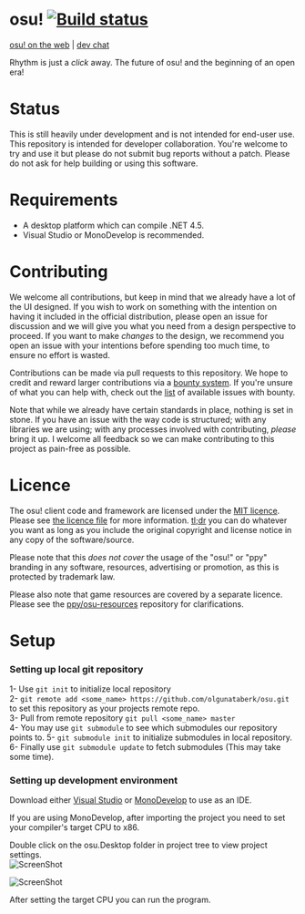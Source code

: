 # osu! [![Build status](https://ci.appveyor.com/api/projects/status/u2p01nx7l6og8buh?svg=true)](https://ci.appveyor.com/project/peppy/osu)



[osu! on the web](https://osu.ppy.sh) | [dev chat](https://discord.gg/ppy)

Rhythm is just a *click* away. The future of osu! and the beginning of an open era!

# Status

This is still heavily under development and is not intended for end-user use. This repository is intended for developer collaboration. You're welcome to try and use it but please do not submit bug reports without a patch. Please do not ask for help building or using this software.

# Requirements

- A desktop platform which can compile .NET 4.5.
- Visual Studio or MonoDevelop is recommended.

# Contributing

We welcome all contributions, but keep in mind that we already have a lot of the UI designed. If you wish to work on something with the intention on having it included in the official distribution, please open an issue for discussion and we will give you what you need from a design perspective to proceed. If you want to make *changes* to the design, we recommend you open an issue with your intentions before spending too much time, to ensure no effort is wasted.

Contributions can be made via pull requests to this repository. We hope to credit and reward larger contributions via a [bounty system](https://goo.gl/nFdoyI). If you're unsure of what you can help with, check out the [list](https://github.com/ppy/osu/issues?utf8=%E2%9C%93&q=is%3Aissue+is%3Aopen+label%3Abounty) of available issues with bounty.

Note that while we already have certain standards in place, nothing is set in stone. If you have an issue with the way code is structured; with any libraries we are using; with any processes involved with contributing, *please* bring it up. I welcome all feedback so we can make contributing to this project as pain-free as possible.

# Licence

The osu! client code and framework are licensed under the [MIT licence](https://opensource.org/licenses/MIT). Please see [the licence file](LICENCE) for more information. [tl;dr](https://tldrlegal.com/license/mit-license) you can do whatever you want as long as you include the original copyright and license notice in any copy of the software/source.

Please note that this *does not cover* the usage of the "osu!" or "ppy" branding in any software, resources, advertising or promotion, as this is protected by trademark law.

Please also note that game resources are covered by a separate licence. Please see the [ppy/osu-resources](https://github.com/ppy/osu-resources) repository for clarifications.

# Setup

### Setting up local git repository

1- Use `git init` to initialize local repository  
2- `git remote add <some_name> https://github.com/olgunataberk/osu.git` to set this repository as your projects remote repo.  
3- Pull from remote repository `git pull <some_name> master`  
4- You may use `git submodule` to see which submodules our repository points to.
5- `git submodule init` to initialize submodules in local repository.
6- Finally use `git submodule update` to fetch submodules (This may take some time).

### Setting up development environment

Download either [Visual Studio](https://www.visualstudio.com/tr/free-developer-offers/) or [MonoDevelop](http://www.monodevelop.com/download/) to use as an IDE. 

If you are using MonoDevelop, after importing the project you need to set your compiler's target CPU to x86.

Double click on the osu.Desktop folder in project tree to view project settings.  
![ScreenShot](http://imgur.com/9jpisT0)

![ScreenShot](http://imgur.com/A9nyqho)  

After setting the target CPU you can run the program.
